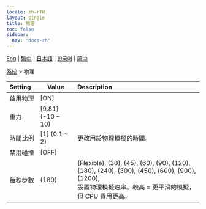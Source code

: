 ```yaml
---
locale: zh-rTW
layout: single
title: 物理
toc: false
sidebar:
  nav: "docs-zh"
---
```

[Eng](/dancexr/menu/2025.4/system/physics) | [繁中](/tw/dancexr/menu/2025.4/system/physics) | [日本語](/jp/dancexr/menu/2025.4/system/physics) | [한국어](/kr/dancexr/menu/2025.4/system/physics) | [简中](/zh/dancexr/menu/2025.4/system/physics)

[系統](../menu#系統) > 物理



| Setting | Value | Description |
| :--- | --- | :--- |
|<nobr>啟用物理</nobr>| [ON] | 
|<nobr>重力</nobr>| [9.81] (-10 ~ 10) | 
|<nobr>時間比例</nobr>| [1] (0.1 ~ 2) | 更改用於物理模擬的時間。
|<nobr>禁用碰撞</nobr>| [OFF] | 
|<nobr>每秒步數</nobr>| (180) | (Flexible), (30), (45), (60), (90), (120), (180), (240), (300), (450), (600), (900), (1200), <br/>設置物理模擬速率。較高 = 更平滑的模擬，但 CPU 費用更高。
